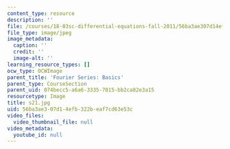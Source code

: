 ```yaml
---
content_type: resource
description: ''
file: /courses/18-03sc-differential-equations-fall-2011/56ba3ae307d14efb322beaf7cd63e53c_s21.jpg
file_type: image/jpeg
image_metadata:
  caption: ''
  credit: ''
  image-alt: ''
learning_resource_types: []
ocw_type: OCWImage
parent_title: 'Fourier Series: Basics'
parent_type: CourseSection
parent_uid: 074becc5-a6a6-3335-7815-bb2ca82e3a15
resourcetype: Image
title: s21.jpg
uid: 56ba3ae3-07d1-4efb-322b-eaf7cd63e53c
video_files:
  video_thumbnail_file: null
video_metadata:
  youtube_id: null
---
```

